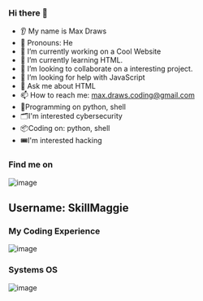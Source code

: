  ### Hi there 👋

* 👂 My name is Max Draws
* 👩 Pronouns: He
* 🔭 I’m currently working on a Cool Website
* 🌱 I’m currently learning HTML.
* 🤝 I’m looking to collaborate on a interesting project.
* 🤔 I’m looking for help with JavaScript
* 💬 Ask me about HTML
* 📫 How to reach me: <max.draws.coding@gmail.com>
* 💾Programming on python, shell
* 🗂️I'm interested cybersecurity
* 📦Coding on: python, shell
* 🎟️I'm interested hacking

### Find me on
![image](https://user-images.githubusercontent.com/120040231/215182120-ed98550b-ec1a-40e2-837a-1bb5b2896405.png)
## Username: SkillMaggie


### My Coding Experience
![image](https://user-images.githubusercontent.com/120040231/215178675-4a30f3e0-1a6e-4e87-a7f8-9278cf22f4b6.png)

### Systems OS
![image](https://user-images.githubusercontent.com/120040231/215180725-3b0b2247-602c-483e-bb46-fa63dd43b13a.png)


